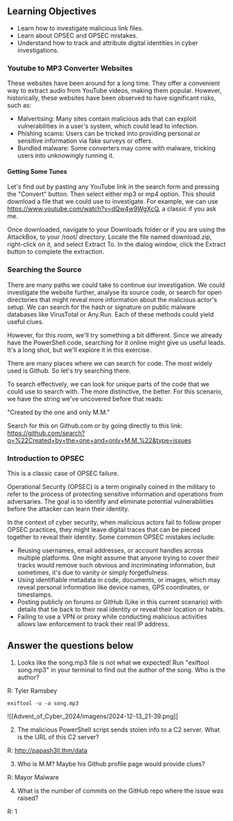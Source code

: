 ## Learning Objectives

- Learn how to investigate malicious link files.
- Learn about OPSEC and OPSEC mistakes.
- Understand how to track and attribute digital identities in cyber investigations.


### Youtube to MP3 Converter Websites

These websites have been around for a long time. They offer a convenient way to extract audio from YouTube videos, making them popular. However, historically, these websites have been observed to have significant risks, such as:

- Malvertising: Many sites contain malicious ads that can exploit vulnerabilities in a user's system, which could lead to infection.
- Phishing scams: Users can be tricked into providing personal or sensitive information via fake surveys or offers.
- Bundled malware: Some converters may come with malware, tricking users into unknowingly running it.


#### Getting Some Tunes

Let's find out by pasting any YouTube link in the search form and pressing the "Convert" button. Then select either mp3 or mp4 option. This should download a file that we could use to investigate. For example, we can use https://www.youtube.com/watch?v=dQw4w9WgXcQ, a classic if you ask me.

Once downloaded, navigate to your Downloads folder or if you are using the AttackBox, to your /root/ directory. Locate the file named download.zip, right-click on it, and select Extract To. In the dialog window, click the Extract button to complete the extraction.

### Searching the Source

There are many paths we could take to continue our investigation. We could investigate the website further, analyse its source code, or search for open directories that might reveal more information about the malicious actor's setup. We can search for the hash or signature on public malware databases like VirusTotal or Any.Run. Each of these methods could yield useful clues.

However, for this room, we'll try something a bit different. Since we already have the PowerShell code, searching for it online might give us useful leads. It's a long shot, but we'll explore it in this exercise.

There are many places where we can search for code. The most widely used is Github. So let's try searching there.

To search effectively, we can look for unique parts of the code that we could use to search with. The more distinctive, the better. For this scenario, we have the string we've uncovered before that reads:

"Created by the one and only M.M."

Search for this on Github.com or by going directly to this link: https://github.com/search?q=%22Created+by+the+one+and+only+M.M.%22&type=issues

### Introduction to OPSEC

This is a classic case of OPSEC failure.

Operational Security (OPSEC) is a term originally coined in the military to refer to the process of protecting sensitive information and operations from adversaries. The goal is to identify and eliminate potential vulnerabilities before the attacker can learn their identity.

In the context of cyber security, when malicious actors fail to follow proper OPSEC practices, they might leave digital traces that can be pieced together to reveal their identity. Some common OPSEC mistakes include:

- Reusing usernames, email addresses, or account handles across multiple platforms. One might assume that anyone trying to cover their tracks would remove such obvious and incriminating information, but sometimes, it's due to vanity or simply forgetfulness.
- Using identifiable metadata in code, documents, or images, which may reveal personal information like device names, GPS coordinates, or timestamps.
- Posting publicly on forums or GitHub (Like in this current scenario) with details that tie back to their real identity or reveal their location or habits.
- Failing to use a VPN or proxy while conducting malicious activities allows law enforcement to track their real IP address.

## Answer the questions below

1. Looks like the song.mp3 file is not what we expected! Run "exiftool song.mp3" in your terminal to find out the author of the song. Who is the author? 

R: Tyler Ramsbey

``exiftool -u -a song.mp3``

![[Advent_of_Cyber_2024/imagens/2024-12-13_21-39.png]]

2. The malicious PowerShell script sends stolen info to a C2 server. What is the URL of this C2 server?

R: http://papash3ll.thm/data

3. Who is M.M? Maybe his Github profile page would provide clues?

R: Mayor Malware

4. What is the number of commits on the GitHub repo where the issue was raised?

R: 1
